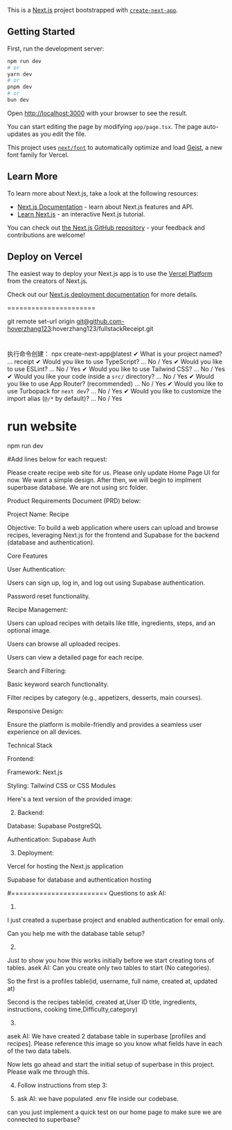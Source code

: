 This is a [Next.js](https://nextjs.org) project bootstrapped with [`create-next-app`](https://nextjs.org/docs/app/api-reference/cli/create-next-app).

## Getting Started

First, run the development server:

```bash
npm run dev
# or
yarn dev
# or
pnpm dev
# or
bun dev
```

Open [http://localhost:3000](http://localhost:3000) with your browser to see the result.

You can start editing the page by modifying `app/page.tsx`. The page auto-updates as you edit the file.

This project uses [`next/font`](https://nextjs.org/docs/app/building-your-application/optimizing/fonts) to automatically optimize and load [Geist](https://vercel.com/font), a new font family for Vercel.

## Learn More

To learn more about Next.js, take a look at the following resources:

- [Next.js Documentation](https://nextjs.org/docs) - learn about Next.js features and API.
- [Learn Next.js](https://nextjs.org/learn) - an interactive Next.js tutorial.

You can check out [the Next.js GitHub repository](https://github.com/vercel/next.js) - your feedback and contributions are welcome!

## Deploy on Vercel

The easiest way to deploy your Next.js app is to use the [Vercel Platform](https://vercel.com/new?utm_medium=default-template&filter=next.js&utm_source=create-next-app&utm_campaign=create-next-app-readme) from the creators of Next.js.

Check out our [Next.js deployment documentation](https://nextjs.org/docs/app/building-your-application/deploying) for more details.

======================

git remote set-url origin git@github.com-hoverzhang123:hoverzhang123/fullstackReceipt.git

# 
执行命令创建：
npx create-next-app@latest
✔ What is your project named? … receipt
✔ Would you like to use TypeScript? … No / Yes
✔ Would you like to use ESLint? … No / Yes
✔ Would you like to use Tailwind CSS? … No / Yes
✔ Would you like your code inside a `src/` directory? … No / Yes
✔ Would you like to use App Router? (recommended) … No / Yes
✔ Would you like to use Turbopack for `next dev`? … No / Yes
✔ Would you like to customize the import alias (`@/*` by default)? … No / Yes

# run website
npm run dev


#Add lines below for each request:

Please create recipe web site for us. Please only update Home Page UI for now. We want a simple design. After then, we will begin to implment superbase database. We are not using src folder.

Product Requirements Document (PRD) below:

Project Name: Recipe

Objective: To build a web application where users can upload and browse recipes, leveraging Next.js for the frontend and Supabase for the backend (database and authentication).

Core Features

User Authentication:

Users can sign up, log in, and log out using Supabase authentication.

Password reset functionality.

Recipe Management:

Users can upload recipes with details like title, ingredients, steps, and an optional image.

Users can browse all uploaded recipes.

Users can view a detailed page for each recipe.

Search and Filtering:

Basic keyword search functionality.

Filter recipes by category (e.g., appetizers, desserts, main courses).

Responsive Design:

Ensure the platform is mobile-friendly and provides a seamless user experience on all devices.

Technical Stack

Frontend:

Framework: Next.js

Styling: Tailwind CSS or CSS Modules

Here's a text version of the provided image:

2. Backend:

Database: Supabase PostgreSQL

Authentication: Supabase Auth

3. Deployment:

Vercel for hosting the Next.js application

Supabase for database and authentication hosting



#========================
Questions to ask AI:

1.
I just created a superbase project and enabled authentication for email only. 

Can you help me with the database table setup?

2. 
Just to show you how this works initially before we start creating tons of tables.
asek AI: Can you create only two tables to start (No categories). 

So the first is a profiles table(id, username, full name, created at, updated at)

Second is the recipes table(id, created at,User ID title, ingredients, instructions, cooking time,Difficulty,category)

3.
asek AI: 
We have created 2 database table in superbase [profiles and recipes]. Please reference this image so you know what fields have in each of the two data tabels. 

Now lets go ahead and start the initial setup of superbase in this project. Please walk me through this. 


4. Follow instructions from step 3:

5. ask AI:
we have populated .env file inside our  codebase. 

can you just implement a quick test on our home page to make sure we are connected to superbase?


